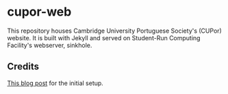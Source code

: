 # cupor-web

This repository houses Cambridge University Portuguese Society's (CUPor) website. It is built with Jekyll and served on Student-Run Computing Facility's webserver, sinkhole.

## Credits

[This blog post](https://www.danielsieger.com/blog/2019/01/12/creating-jekyll-bootstrap-template.html) for the initial setup.